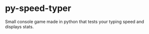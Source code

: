 # py-speed-typer
Small console game made in python that tests your typing speed and displays stats.
